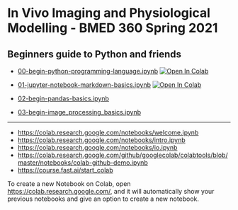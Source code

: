 # In Vivo Imaging and Physiological Modelling - BMED 360 Spring 2021


## Beginners guide to Python and friends


- [00-begin-python-programming-language.ipynb](https://nbviewer.jupyter.org/github/computational-medicine/BMED360-2021/blob/main/Lab0-beginners-guide/00-begin-python-programming-language.ipynb) <a href="https://colab.research.google.com/github/computational-medicine/BMED360-2021/blob/main/Lab0-beginners-guide/00-begin-python-programming-language.ipynb">
  <img src="https://colab.research.google.com/assets/colab-badge.svg" alt="Open In Colab"/>
</a>


- [01-jupyter-notebook-markdown-basics.ipynb](https://nbviewer.jupyter.org/github/computational-medicine/BMED360-2021/blob/main/Lab0-beginners-guide/01-jupyter-notebook-markdown-basics.ipynb) <a href="https://colab.research.google.com/github/computational-medicine/BMED360-2021/blob/main/Lab0-beginners-guide/01-jupyter-notebook-markdown-basics.ipynb">
  <img src="https://colab.research.google.com/assets/colab-badge.svg" alt="Open In Colab"/>
</a>



- [02-begin-pandas-basics.ipynb](./02-begin-pandas-basics.ipynb)


- [03-begin-image_processing_basics.ipynb](./03-begin-image_processing_basics.ipynb)


------

- https://colab.research.google.com/notebooks/welcome.ipynb
- https://colab.research.google.com/notebooks/intro.ipynb
- https://colab.research.google.com/notebooks/io.ipynb
- https://colab.research.google.com/github/googlecolab/colabtools/blob/master/notebooks/colab-github-demo.ipynb
- https://course.fast.ai/start_colab

To create a new Notebook on Colab, open https://colab.research.google.com/, and it will automatically show your previous notebooks and give an option to create a new notebook.
